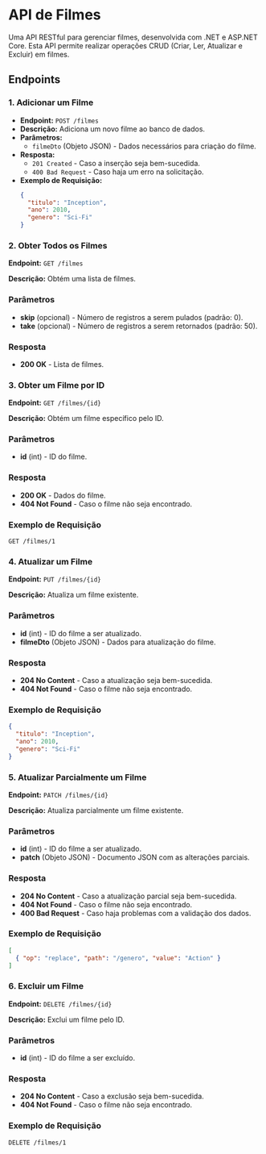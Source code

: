 # API de Filmes

Uma API RESTful para gerenciar filmes, desenvolvida com .NET e ASP.NET Core. Esta API permite realizar operações CRUD (Criar, Ler, Atualizar e Excluir) em filmes.

## Endpoints

### 1. Adicionar um Filme

- **Endpoint:** `POST /filmes`
- **Descrição:** Adiciona um novo filme ao banco de dados.
- **Parâmetros:** 
  - `filmeDto` (Objeto JSON) - Dados necessários para criação do filme.
- **Resposta:** 
  - `201 Created` - Caso a inserção seja bem-sucedida.
  - `400 Bad Request` - Caso haja um erro na solicitação.
- **Exemplo de Requisição:**
  ```json
  {
    "titulo": "Inception",
    "ano": 2010,
    "genero": "Sci-Fi"
  }

### 2. Obter Todos os Filmes

**Endpoint:** `GET /filmes`

**Descrição:** Obtém uma lista de filmes.

### Parâmetros

- **skip** (opcional) - Número de registros a serem pulados (padrão: 0).
- **take** (opcional) - Número de registros a serem retornados (padrão: 50).

### Resposta

- **200 OK** - Lista de filmes.

### 3. Obter um Filme por ID

**Endpoint:** `GET /filmes/{id}`

**Descrição:** Obtém um filme específico pelo ID.

### Parâmetros

- **id** (int) - ID do filme.

### Resposta

- **200 OK** - Dados do filme.
- **404 Not Found** - Caso o filme não seja encontrado.

### Exemplo de Requisição
```http
GET /filmes/1
````
### 4. Atualizar um Filme

**Endpoint:** `PUT /filmes/{id}`

**Descrição:** Atualiza um filme existente.

### Parâmetros

- **id** (int) - ID do filme a ser atualizado.
- **filmeDto** (Objeto JSON) - Dados para atualização do filme.

### Resposta

- **204 No Content** - Caso a atualização seja bem-sucedida.
- **404 Not Found** - Caso o filme não seja encontrado.

### Exemplo de Requisição

```json
{
  "titulo": "Inception",
  "ano": 2010,
  "genero": "Sci-Fi"
}
````

### 5. Atualizar Parcialmente um Filme

**Endpoint:** `PATCH /filmes/{id}`

**Descrição:** Atualiza parcialmente um filme existente.

### Parâmetros

- **id** (int) - ID do filme a ser atualizado.
- **patch** (Objeto JSON) - Documento JSON com as alterações parciais.

### Resposta

- **204 No Content** - Caso a atualização parcial seja bem-sucedida.
- **404 Not Found** - Caso o filme não seja encontrado.
- **400 Bad Request** - Caso haja problemas com a validação dos dados.

### Exemplo de Requisição

```json
[
  { "op": "replace", "path": "/genero", "value": "Action" }
]
````
### 6. Excluir um Filme

**Endpoint:** `DELETE /filmes/{id}`

**Descrição:** Exclui um filme pelo ID.

### Parâmetros

- **id** (int) - ID do filme a ser excluído.

### Resposta

- **204 No Content** - Caso a exclusão seja bem-sucedida.
- **404 Not Found** - Caso o filme não seja encontrado.

### Exemplo de Requisição

```http
DELETE /filmes/1


